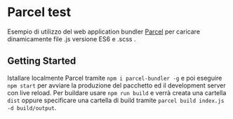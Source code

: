 # Parcel test
Esempio di utilizzo del web application bundler [Parcel](https://parceljs.org/) per caricare dinamicamente file .js versione ES6 e .scss .

## Getting Started
Istallare localmente Parcel tramite `npm i parcel-bundler -g` e poi eseguire `npm start` per avviare la produzione del pacchetto ed il development server con live reload. Per buildare usare `npm run build` e verrà creata una cartella `dist` oppure specificare una cartella di build tramite `parcel build index.js -d build/output`.


